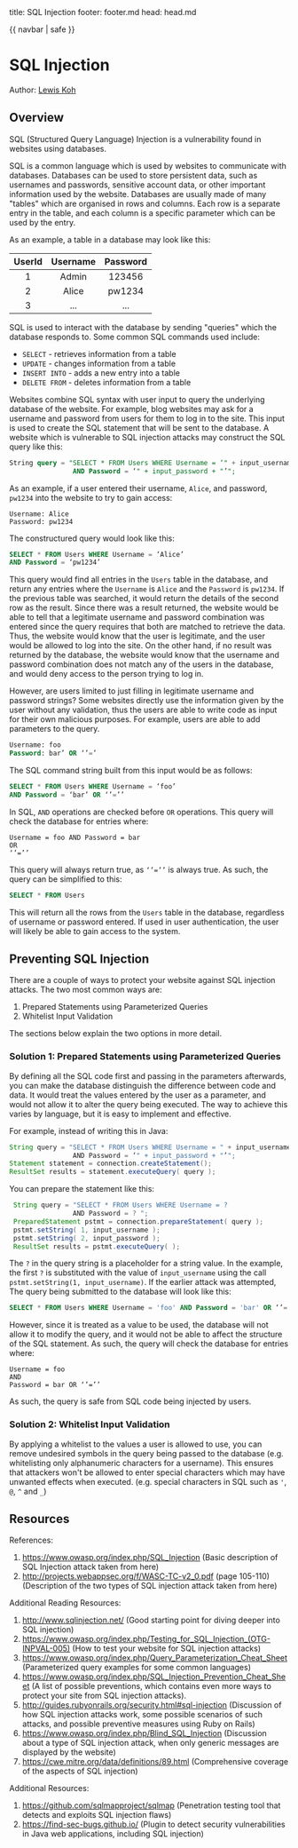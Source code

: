 <frontmatter>
  title: SQL Injection
  footer: footer.md
  head: head.md
</frontmatter>

{{ navbar | safe }}

<div class="website-content">

# SQL Injection

Author: [Lewis Koh](https://github.com/nus-cs3281/2018/blob/master/students/lewisKoh/lewisKoh-Resume.md)

## Overview

SQL (Structured Query Language) Injection is a vulnerability found in websites using databases.

SQL is a common language which is used by websites to communicate with databases. Databases can be used to store persistent data, such as usernames and passwords, sensitive account data, or other important information used by the website. Databases are usually made of many "tables" 
which are organised in rows and columns. Each row is a separate entry in the table, and each column is a specific parameter which can be used by the entry.

As an example, a table in a database may look like this:

|   UserId   |    Username   |Password|
|:----------:|:-------------:|:------:|
|      1     |     Admin     | 123456 |
|      2     |     Alice     | pw1234 |
|      3     |      ...      |   ...  |


SQL is used to interact with the database by sending "queries" which the database responds to. Some common SQL commands used include: 
* `SELECT` - retrieves information from a table
* `UPDATE` - changes information from a table
* `INSERT INTO` - adds a new entry into a table
* `DELETE FROM` - deletes information from a table

Websites combine SQL syntax with user input to query the underlying database of the website. For example, blog websites may ask for a username and password from users for them to log in to the site. This input is used to create the SQL statement that will be sent to the database. A website which is vulnerable to SQL injection attacks may construct the SQL query like this:

```sql
String query = "SELECT * FROM Users WHERE Username = ‘" + input_username +"’ 
                AND Password = ‘" + input_password + "’";
```

As an example, if a user entered their username, `Alice`, and password, `pw1234` into the website to try to gain access:

```
Username: Alice
Password: pw1234
```

The constructured query would look like this:

```sql
SELECT * FROM Users WHERE Username = ‘Alice’ 
AND Password = ‘pw1234’
```

This query would find all entries in the `Users` table in the database, and return any entries where the `Username` is `Alice` and the `Password` is `pw1234`. If the previous table was searched, it would return the details of the second row as the result. Since there was a result returned, the website would be able to tell that a legitimate username and password combination was entered since the query requires that both are matched to retrieve the data. Thus, the website would know that the user is legitimate, and the user would be allowed to log into the site. On the other hand, if no result was returned by the database, the website would know that the username and password combination does not match any of the users in the database, and would deny access to the person trying to log in.


However, are users limited to just filling in legitimate username and password strings? Some websites directly use the information given by the user without any validation, thus the users are able to write code as input for their own malicious purposes. For example, users are able to add parameters to the query.

```sql
Username: foo
Password: bar’ OR ‘’=’
```

The SQL command string built from this input would be as follows:

```sql
SELECT * FROM Users WHERE Username = ‘foo’ 
AND Password = ‘bar’ OR ‘’=’’
```

In SQL, `AND` operations are checked before `OR` operations.
This query will check the database for entries where:

```
Username = foo AND Password = bar
OR
‘’=’’
```

This query will always return true, as `‘’=’’` is always true.
As such, the query can be simplified to this:

```sql
SELECT * FROM Users
```

This will return all the rows from the `Users` table in the database, regardless of username or password entered. If used in user authentication, the user will likely be able to gain access to the system.


## Preventing SQL Injection

There are a couple of ways to protect your website against SQL injection attacks. The two most common ways are:
1. Prepared Statements using Parameterized Queries
1. Whitelist Input Validation

The sections below explain the two options in more detail.

### Solution 1: Prepared Statements using Parameterized Queries

By defining all the SQL code first and passing in the parameters afterwards, you can make the database distinguish the difference between code and data. It would treat the values entered by the user as a parameter, and would not allow it to alter the query being executed. The way to achieve this varies by language, but it is easy to implement and effective.

For example, instead of writing this in Java:

```java
String query = "SELECT * FROM Users WHERE Username = " + input_username +"’ 
                AND Password = ‘" + input_password + "’";
Statement statement = connection.createStatement();
ResultSet results = statement.executeQuery( query );
```

You can prepare the statement like this:

```java
 String query = "SELECT * FROM Users WHERE Username = ? 
                AND Password = ? ";
 PreparedStatement pstmt = connection.prepareStatement( query );
 pstmt.setString( 1, input_username ); 
 pstmt.setString( 2, input_password );
 ResultSet results = pstmt.executeQuery( );
```

The `?` in the query string is a placeholder for a string value. In the example, the first `?` is substituted with the value of `input_username` using the call `pstmt.setString(1, input_username)`. If the earlier attack was attempted, The query being submitted to the database will look like this:

```sql
SELECT * FROM Users WHERE Username = 'foo' AND Password = 'bar' OR ‘’=’’
```

However, since it is treated as a value to be used, the database will not allow it to modify the query, and it would not be able to affect the structure of the SQL statement. As such, the query will check the database for entries where:

```
Username = foo
AND 
Password = bar OR ‘’=’’
```

As such, the query is safe from SQL code being injected by users.


### Solution 2: Whitelist Input Validation

By applying a whitelist to the values a user is allowed to use, you can remove undesired symbols in the query being passed to the database 
(e.g. whitelisting only alphanumeric characters for a username). This ensures that attackers won't be allowed to enter special characters 
which may have unwanted effects when executed. (e.g. special characters in SQL such as `'`, `@`, `^` and `_`)


## Resources

References:

1. https://www.owasp.org/index.php/SQL_Injection
(Basic description of SQL Injection attack taken from here)
1. http://projects.webappsec.org/f/WASC-TC-v2_0.pdf (page 105-110)
(Description of the two types of SQL injection attack taken from here)

Additional Reading Resources:

1. http://www.sqlinjection.net/
(Good starting point for diving deeper into SQL injection)
1. https://www.owasp.org/index.php/Testing_for_SQL_Injection_(OTG-INPVAL-005)
(How to test your website for SQL injection attacks)
1. https://www.owasp.org/index.php/Query_Parameterization_Cheat_Sheet
(Parameterized query examples for some common languages)
1. https://www.owasp.org/index.php/SQL_Injection_Prevention_Cheat_Sheet
(A list of possible preventions, which contains even more ways to protect your site from SQL injection attacks).
1. http://guides.rubyonrails.org/security.html#sql-injection
(Discussion of how SQL injection attacks work, some possible scenarios of such attacks, and possible preventive measures using Ruby on Rails)
1. https://www.owasp.org/index.php/Blind_SQL_Injection
(Discussion about a type of SQL injection attack, when only generic messages are displayed by the website)
1. https://cwe.mitre.org/data/definitions/89.html
(Comprehensive coverage of the aspects of SQL injection)

Additional Resources:

1. https://github.com/sqlmapproject/sqlmap
(Penetration testing tool that detects and exploits SQL injection flaws)
1. https://find-sec-bugs.github.io/
(Plugin to detect security vulnerabilities in Java web applications, including SQL injection)
</div>
